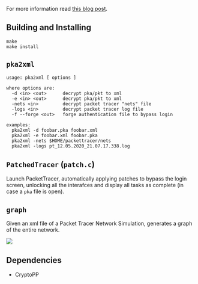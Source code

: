 For more information read [this blog post](https://mircodezorzi.github.io/posts/packettracer/).

## Building and Installing
```
make
make install
```

## `pka2xml`
```
usage: pka2xml [ options ]

where options are:
  -d <in> <out>      decrypt pka/pkt to xml
  -e <in> <out>      decrypt pka/pkt to xml
  -nets <in>         decrypt packet tracer "nets" file
  -logs <in>         decrypt packet tracer log file
  -f --forge <out>   forge authentication file to bypass login

examples:
  pka2xml -d foobar.pka foobar.xml
  pka2xml -e foobar.xml foobar.pka
  pka2xml -nets $HOME/packettracer/nets
  pka2xml -logs pt_12.05.2020_21.07.17.338.log
```

## `PatchedTracer` (`patch.c`)
Launch PacketTracer, automatically applying patches to bypass the login screen, unlocking all the interafces and display all tasks as complete (in case a `pka` file is open).

## `graph`
Given an xml file of a Packet Tracer Network Simulation, generates a graph of the entire network.

![](https://raw.githubusercontent.com/mircodezorzi/pka2xml/master/examples/network.png)

## Dependencies
- CryptoPP
